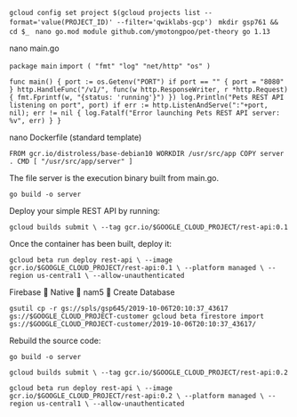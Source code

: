 `gcloud config set project $(gcloud projects list --format='value(PROJECT_ID)' --filter='qwiklabs-gcp')
`
`mkdir gsp761 && cd $_
`
`nano go.mod
module github.com/ymotongpoo/pet-theory
go 1.13`

nano main.go

`package main`
`import (
"fmt"
"log"
"net/http"
"os"
)`

`func main() {
port := os.Getenv("PORT")
if port == "" {
port = "8080"
}
http.HandleFunc("/v1/", func(w http.ResponseWriter, r *http.Request) {
fmt.Fprintf(w, "{status: 'running'}")
})
log.Println("Pets REST API listening on port", port)
if err := http.ListenAndServe(":"+port, nil); err != nil {
log.Fatalf("Error launching Pets REST API server: %v", err)
}
}`

nano Dockerfile (standard template)

`FROM gcr.io/distroless/base-debian10
WORKDIR /usr/src/app
COPY server .
CMD [ "/usr/src/app/server" ]`

The file server is the execution binary built from main.go.

`go build -o server`

Deploy your simple REST API by running:

`gcloud builds submit \
--tag gcr.io/$GOOGLE_CLOUD_PROJECT/rest-api:0.1`

Once the container has been built, deploy it:

`gcloud beta run deploy rest-api \
--image gcr.io/$GOOGLE_CLOUD_PROJECT/rest-api:0.1 \
--platform managed \
--region us-central1 \
--allow-unauthenticated`

Firebase  Native  nam5  Create Database

`gsutil cp -r gs://spls/gsp645/2019-10-06T20:10:37_43617 gs://$GOOGLE_CLOUD_PROJECT-customer
gcloud beta firestore import gs://$GOOGLE_CLOUD_PROJECT-customer/2019-10-06T20:10:37_43617/`

Rebuild the source code:

`go build -o server`

`gcloud builds submit \
--tag gcr.io/$GOOGLE_CLOUD_PROJECT/rest-api:0.2`

`gcloud beta run deploy rest-api \
--image gcr.io/$GOOGLE_CLOUD_PROJECT/rest-api:0.2 \
--platform managed \
--region us-central1 \
--allow-unauthenticated`


